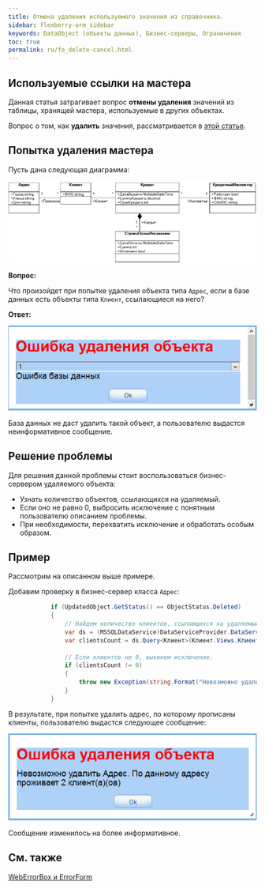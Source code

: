 ```yaml
---
title: Отмена удаления используемого значения из справочника.
sidebar: flexberry-orm_sidebar
keywords: DataObject (объекты данных), Бизнес-серверы, Ограничения
toc: true
permalink: ru/fo_delete-cancel.html
---
```


## Используемые ссылки на мастера

Данная статья затрагивает вопрос **отмены удаления** значений из таблицы, хранящей мастера, используемые в других объектах.

Вопрос о том, как **удалить** значения, рассматривается в [этой статье](fo_cascade-delete.html).

## Попытка удаления мастера

Пусть дана следующая диаграмма:

![](/images/pages/products/flexberry-orm/delete-cancel/KreditDiagramm.png)

**Вопрос:**

Что произойдет при попытке удаления объекта типа `Адрес`, если в базе данных есть объекты типа `Клиент`, ссылающиеся на него?

**Ответ:**

![](/images/pages/products/flexberry-orm/delete-cancel/DeleteError.png)

База данных не даст удалить такой объект, а пользователю выдастся неинформативное сообщение.

## Решение проблемы

Для решения данной проблемы стоит воспользоваться бизнес-сервером удаляемого объекта:

* Узнать количество объектов, ссылающихся на удаляемый.
* Если оно не равно 0, выбросить исключение с понятным пользователю описанием проблемы.
* При необходимости, перехватить исключение и обработать особым образом.

## Пример

Рассмотрим на описанном выше примере.

Добавим проверку в бизнес-сервер класса `Адрес`:

```cs
            if (UpdatedObject.GetStatus() == ObjectStatus.Deleted)
            {
                // Найдем количество клиентов, ссылающихся на удаляемый адрес.
                var ds = (MSSQLDataService)DataServiceProvider.DataService;
                var clientsCount = ds.Query<Клиент>(Клиент.Views.КлиентE).Where(k => k.Прописка.__PrimaryKey == UpdatedObject.__PrimaryKey).Count();

                // Если клиентов не 0, выкинем исключение.
                if (clientsCount != 0)
                {
                    throw new Exception(string.Format("Невозможно удалить Адрес. По данному адресу проживает {0} клиент(а)(ов)", clientsCount));
                }
            }
```

В результате, при попытке удалить адрес, по которому прописаны клиенты, пользователю выдастся следующее сообщение:

![](/images/pages/products/flexberry-orm/delete-cancel/DeleteErrorPlus.png)

Сообщение изменилось на более информативное.

## См. также

[WebErrorBox и ErrorForm](fa_web-error-box-and-error-form.html)
